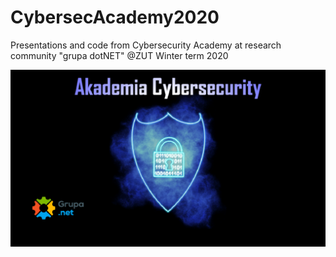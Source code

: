 # CybersecAcademy2020
Presentations and code from Cybersecurity Academy at research community "grupa dotNET" @ZUT
Winter term 2020

![Academy logo](https://github.com/PrzemyslawSamsel/CybersecAcademy2020/blob/main/cybersec_logo.png)
